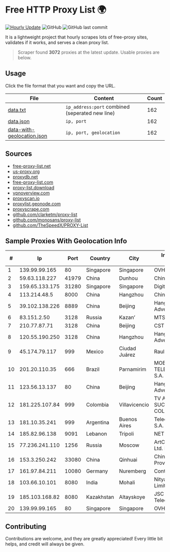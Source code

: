 
# Free HTTP Proxy List 🌍

[![Hourly Update](https://github.com/mertguvencli/http-proxy-list/actions/workflows/main.yml/badge.svg?branch=main)](https://github.com/mertguvencli/http-proxy-list/actions/workflows/main.yml)
![GitHub](https://img.shields.io/github/license/mertguvencli/http-proxy-list)
![GitHub last commit](https://img.shields.io/github/last-commit/mertguvencli/http-proxy-list)

It is a lightweight project that hourly scrapes lots of free-proxy sites, validates if it works, and serves a clean proxy list.


> Scraper found **3072** proxies at the latest update. Usable proxies are below.

## Usage

Click the file format that you want and copy the URL.


|File|Content|Count|
|----|-------|-----|
|[data.txt](https://raw.githubusercontent.com/mertguvencli/http-proxy-list/main/proxy-list/data.txt)|`ip_address:port` combined (seperated new line)|162|
|[data.json](https://raw.githubusercontent.com/mertguvencli/http-proxy-list/main/proxy-list/data.json)|`ip, port`|162|
|[data-with-geolocation.json](https://raw.githubusercontent.com/mertguvencli/http-proxy-list/main/proxy-list/data-with-geolocation.json)|`ip, port, geolocation`|162|

## Sources

* [free-proxy-list.net](https://free-proxy-list.net)
* [us-proxy.org](https://www.us-proxy.org)
* [proxydb.net](http://proxydb.net)
* [free-proxy-list.com](https://free-proxy-list.com/?page=&port=&type%5B%5D=http&type%5B%5D=https&up_time=0&search=Search)
* [proxy-list.download](https://www.proxy-list.download/HTTP)
* [vpnoverview.com](https://vpnoverview.com/privacy/anonymous-browsing/free-proxy-servers)
* [proxyscan.io](https://www.proxyscan.io)
* [proxylist.geonode.com](https://proxylist.geonode.com/api/proxy-list?limit=300&page=1&sort_by=lastChecked&sort_type=desc&protocols=http,https)
* [proxyscrape.com](https://api.proxyscrape.com/v2/?request=displayproxies&protocol=http&timeout=10000&country=all&ssl=all&anonymity=all)
* [github.com/clarketm/proxy-list](https://raw.githubusercontent.com/clarketm/proxy-list/master/proxy-list-raw.txt)
* [github.com/monosans/proxy-list](https://raw.githubusercontent.com/monosans/proxy-list/main/proxies/http.txt)
* [github.com/TheSpeedX/PROXY-List](https://raw.githubusercontent.com/TheSpeedX/PROXY-List/master/http.txt)


## Sample Proxies With Geolocation Info

|#|Ip|Port|Country|City|Internet Service Provider|
|-|--|----|-------|----|-------------------------|
|1|139.99.99.165|80|Singapore|Singapore|OVH SAS|
|2|59.63.118.227|41979|China|Dunhou|Chinanet|
|3|159.65.133.175|31280|Singapore|Singapore|DigitalOcean, LLC|
|4|113.214.48.5|8000|China|Hangzhou|Chinanet|
|5|39.102.138.226|8889|China|Beijing|Hangzhou Alibaba Advertising Co|
|6|83.151.2.50|3128|Russia|Kazan’|MTS PJSC|
|7|210.77.87.71|3128|China|Beijing|CSTNET|
|8|120.55.190.250|3128|China|Hangzhou|Hangzhou Alibaba Advertising Co|
|9|45.174.79.117|999|Mexico|Ciudad Juárez|Raul Duarte Urita|
|10|201.20.110.35|666|Brazil|Parnamirim|MOB SERVICOS DE TELECOMUNICACOES S.A.|
|11|123.56.13.137|80|China|Beijing|Hangzhou Alibaba Advertising Co|
|12|181.225.107.84|999|Colombia|Villavicencio|TV AZTECA SUCURSAL COLOMBIA|
|13|181.10.35.241|999|Argentina|Buenos Aires|Telecom Argentina S.A.|
|14|185.82.96.138|9091|Lebanon|Tripoli|NET 360 S.A.R.L|
|15|77.236.241.110|1256|Russia|Moscow|ArtCommunications Ltd. ISP. Moscow|
|16|153.3.250.242|33080|China|Qinhuai|China Unicom Jiangsu Province Network|
|17|161.97.84.211|10080|Germany|Nuremberg|Contabo GmbH|
|18|103.66.10.101|8080|India|Mohali|Nitya Internet Private Limited|
|19|185.103.168.82|8080|Kazakhstan|Altayskoye|JSC Alma Telecommunications|
|20|139.99.99.165|80|Singapore|Singapore|OVH SAS|



## Contributing

Contributions are welcome, and they are greatly appreciated! Every
little bit helps, and credit will always be given.

